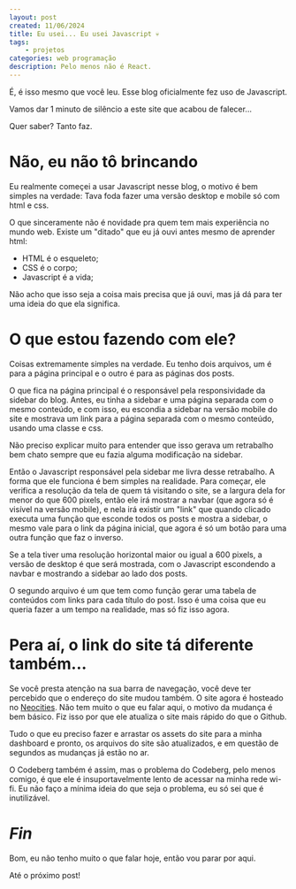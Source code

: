 ```yaml
---
layout: post
created: 11/06/2024
title: Eu usei... Eu usei Javascript 💀
tags:
    - projetos
categories: web programação
description: Pelo menos não é React.
---
```

<p>É, é isso mesmo que você leu. Esse blog oficialmente fez uso de Javascript.</p>
<p>Vamos dar 1 minuto de silêncio a este site que acabou de falecer...</p>
<p>Quer saber? Tanto faz.</p>
<h1>Não, eu não tô brincando</h1>
<p>Eu realmente começei a usar Javascript nesse blog, o motivo é bem simples na
verdade: Tava foda fazer uma versão desktop e mobile só com html e css.</p>
<p>O que sinceramente não é novidade pra quem tem mais experiência no mundo web.
Existe um "ditado" que eu já ouvi antes mesmo de aprender html:</p>
<ul>
<li>HTML é o esqueleto;</li>
<li>CSS é o corpo;</li>
<li>Javascript é a vida;</li>
</ul>
<p>Não acho que isso seja a coisa mais precisa que já ouvi, mas já dá para ter uma
ideia do que ela significa.</p>
<h1>O que estou fazendo com ele?</h1>
<p>Coisas extremamente simples na verdade. Eu tenho dois arquivos, um é para a
página principal e o outro é para as páginas dos posts.</p>
<p>O que fica na página principal é o responsável pela responsividade da sidebar
do blog. Antes, eu tinha a sidebar e uma página separada com o mesmo conteúdo,
e com isso, eu escondia a sidebar na versão mobile do site e mostrava um link
para a página separada com o mesmo conteúdo, usando uma classe e css.</p>
<p>Não preciso explicar muito para entender que isso gerava um retrabalho bem
chato sempre que eu fazia alguma modificação na sidebar.</p>
<p>Então o Javascript responsável pela sidebar me livra desse retrabalho. A forma
que ele funciona é bem simples na realidade. Para começar, ele verifica a
resolução da tela de quem tá visitando o site, se a largura dela for menor do
que 600 pixels, então ele irá mostrar a navbar (que agora só é visível na
versão mobile), e nela irá existir um "link" que quando clicado executa uma
função que esconde todos os posts e mostra a sidebar, o mesmo vale para o link
da página inicial, que agora é só um botão para uma outra função que faz o
inverso.</p>
<p>Se a tela tiver uma resolução horizontal maior ou igual a 600 pixels, a versão
de desktop é que será mostrada, com o Javascript escondendo a navbar e
mostrando a sidebar ao lado dos posts.</p>
<p>O segundo arquivo é um que tem como função gerar uma tabela de conteúdos com
links para cada título do post. Isso é uma coisa que eu queria fazer a um tempo
na realidade, mas só fiz isso agora.</p>
<h1>Pera aí, o link do site tá diferente também...</h1>
<p>Se você presta atenção na sua barra de navegação, você deve ter percebido que o
endereço do site mudou também. O site agora é hosteado no
<a href="https://neocities.org">Neocities</a>. Não tem muito o que eu falar aqui, o motivo
da mudança é bem básico. Fiz isso por que ele atualiza o site mais rápido do
que o Github.</p>
<p>Tudo o que eu preciso fazer e arrastar os assets do site para a minha dashboard
e pronto, os arquivos do site são atualizados, e em questão de segundos as
mudanças já estão no ar.</p>
<p>O Codeberg também é assim, mas o problema do Codeberg, pelo menos comigo, é que
ele é insuportavelmente lento de acessar na minha rede wi-fi. Eu não faço a
mínima ideia do que seja o problema, eu só sei que é inutilizável.</p>
<h1><em>Fin</em></h1>
<p>Bom, eu não tenho muito o que falar hoje, então vou parar por aqui.</p>
<p>Até o próximo post!</p>
